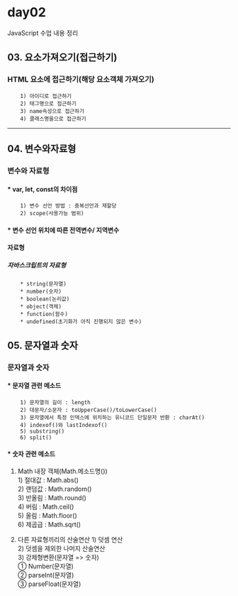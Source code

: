# day02
JavaScript 수업 내용 정리

## 03. 요소가져오기(접근하기)

### HTML 요소에 접근하기(해당 요소객체 가져오기)
        1) 아이디로 접근하기
        2) 태그명으로 접근하기
        3) name속성으로 접근하기
        4) 클래스명을으로 접근하기
***

## 04. 변수와자료형

### 변수와 자료형

#### * var, let, const의 차이점

        1) 변수 선언 방법 : 중복선언과 재할당
        2) scope(사용가능 범위)

#### * 변수 선언 위치에 따른 전역변수/ 지역변수

#### 자료형

##### 자바스크립트의 자료형

        * string(문자열)
        * number(숫자)
        * boolean(논리값)
        * object(객체)
        * function(함수)
        * undefined(초기화가 아직 진행되지 않은 변수)
        
## 05. 문자열과 숫자
### 문자열과 숫자
#### * 문자열 관련 메소드
        1) 문자열의 길이 : length
        2) 대문자/소문자 : toUpperCase()/toLowerCase()
        3) 문자열에서 특정 인덱스에 위치하는 유니코드 단일문자 반환 : charAt()
        4) indexof()와 lastIndexof()
        5) substring()
        6) split()

#### * 숫자 관련 메소드
1. Math 내장 객체(Math.메소드명())   <br>
        1) 절대값 : Math.abs()      <br>
        2) 랜덤값 : Math.random()   <br>
        3) 반올림 : Math.round()    <br>
        4) 버림 : Math.ceil()       <br>
        5) 올림 : Math.floor()      <br>
        6) 제곱급 : Math.sqrt()     <br>

2. 다른 자료형끼리의 산술연산
        1) 덧셈 연산                       <br>
        2) 덧셈을 제외한 나머지 산술연산     <br>
        3) 강제형변환(문자열 => 숫자)       <br>
        ① Number(문자열)                   <br>
        ② parseInt(문자열)                 <br>
        ③ parseFloat(문자열)               <br>
